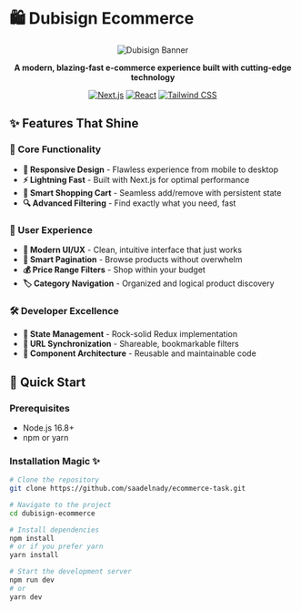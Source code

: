 # 🛍️ Dubisign Ecommerce

<div align="center">

![Dubisign Banner](https://drive.google.com/file/d/1sN2xUiqudujbXnVlff6eMjkId1tEpaov/view?usp=sharing)

**A modern, blazing-fast e-commerce experience built with cutting-edge technology**

[![Next.js](https://img.shields.io/badge/Next.js-13-black?style=for-the-badge&logo=next.js)](https://nextjs.org/)
[![React](https://img.shields.io/badge/React-18-61DAFB?style=for-the-badge&logo=react)](https://reactjs.org/)
[![Tailwind CSS](https://img.shields.io/badge/Tailwind-CSS-38B2AC?style=for-the-badge&logo=tailwind-css)](https://tailwindcss.com/)

</div>

## ✨ Features That Shine

### 🎯 Core Functionality

- **📱 Responsive Design** - Flawless experience from mobile to desktop
- **⚡ Lightning Fast** - Built with Next.js for optimal performance
- **🛒 Smart Shopping Cart** - Seamless add/remove with persistent state
- **🔍 Advanced Filtering** - Find exactly what you need, fast

### 🎨 User Experience

- **🌈 Modern UI/UX** - Clean, intuitive interface that just works
- **📖 Smart Pagination** - Browse products without overwhelm
- **💰 Price Range Filters** - Shop within your budget
- **🏷️ Category Navigation** - Organized and logical product discovery

### 🛠️ Developer Excellence

- **🎯 State Management** - Rock-solid Redux implementation
- **🔗 URL Synchronization** - Shareable, bookmarkable filters
- **🎪 Component Architecture** - Reusable and maintainable code

## 🚀 Quick Start

### Prerequisites

- Node.js 16.8+
- npm or yarn

### Installation Magic ✨

```bash
# Clone the repository
git clone https://github.com/saadelnady/ecommerce-task.git

# Navigate to the project
cd dubisign-ecommerce

# Install dependencies
npm install
# or if you prefer yarn
yarn install

# Start the development server
npm run dev
# or
yarn dev
```
